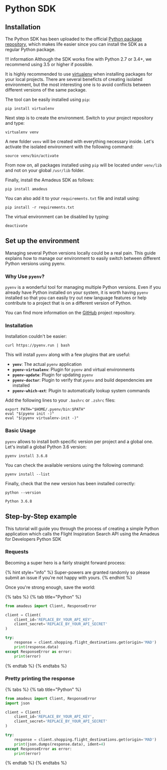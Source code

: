 # Python SDK

## Installation

The Python SDK has been uploaded to the official [Python package
repository](https://pypi.org/project/amadeus/), which makes life easier since
you can install the SDK as a regular Python package.

!!! information
    Although the SDK works fine with Python 2.7 or 3.4+, we recommend using 3.5 or higher if possible.

It is highly recommended to use [virtualenv](https://virtualenv.pypa.io/en/latest/) when installing packages for your local projects. There are several beneficts of creating isolated environment, but the most interesting one is to avoid conflicts between different versions of the same package. 

The tool can be easily installed using `pip`:

```text
pip install virtualenv
```

Next step is to create the environment. Switch to your project repository and type:

```text
virtualenv venv
```

A new folder `venv` will be created with everything necessary inside. Let's activate the isolated environment with the following command:

```text
source venv/bin/activate
```

From now on, all packages installed using `pip` will be located under `venv/lib` and not on your global `/usr/lib` folder.

Finally, install the Amadeus SDK as follows:

```text
pip install amadeus
```

You can also add it to your `requirements.txt` file and install using:

```text
pip install -r requirements.txt
```

The virtual environment can be disabled by typing:

```text
deactivate
```


## Set up the environment

Managing several Python versions locally could be a real pain. This guide
explains how to manage our environment to easily switch between different
Python versions using pyenv.

### Why Use `pyenv`?

`pyenv` is a wonderful tool for managing multiple Python versions. Even if you already have Python installed on your system, it is worth having `pyenv` installed so that you can easily try out new language features or help contribute to a project that is on a different version of Python.

You can find more information on the [GitHub](https://github.com/pyenv/pyenv) project repository.

### Installation

Installation couldn't be easier:

```text
curl https://pyenv.run | bash
```

This will install `pyenv` along with a few plugins that are useful:

* **`yenv`**: The actual `pyenv` application
* **`pyenv-virtualenv`**: Plugin for `pyenv` and virtual environments
* **`pyenv-update`**: Plugin for updating `pyenv`
* **`pyenv-doctor`**: Plugin to verify that `pyenv` and build dependencies are installed
* **`pyenv-which-ext`**: Plugin to automatically lookup system commands

Add the following lines to your `.bashrc` or `.zshrc` files:

```text
export PATH="$HOME/.pyenv/bin:$PATH"
eval "$(pyenv init -)"
eval "$(pyenv virtualenv-init -)"
```

### Basic Usage

`pyenv` allows to install both specific version per project and a global one. Let's install a global Python 3.6 version:

```text
pyenv install 3.6.8
```

You can check the available versions using the following command:

```text
pyenv install --list
```

Finally, check that the new version has been installed correctly:

```text
python --version

Python 3.6.8
```


## Step-by-Step example

This tutorial will guide you through the process of creating a simple Python
application which calls the Flight Inspiration Search API using the Amadeus
for Developers Python SDK

### Requests

Becoming a super hero is a fairly straight forward process:

{% hint style="info" %}
 Super-powers are granted randomly so please submit an issue if you're not happy with yours.
{% endhint %}

Once you're strong enough, save the world:

{% tabs %}
{% tab title="Python" %}
```python
from amadeus import Client, ResponseError

client = Client(
    client_id='REPLACE_BY_YOUR_API_KEY',
    client_secret='REPLACE_BY_YOUR_API_SECRET'
)

try:
    response = client.shopping.flight_destinations.get(origin='MAD')
    print(response.data)
except ResponseError as error:
    print(error)
```
{% endtab %}
{% endtabs %}

### Pretty printing the response


{% tabs %}
{% tab title="Python" %}
```python
from amadeus import Client, ResponseError
import json

client = Client(
    client_id='REPLACE_BY_YOUR_API_KEY',
    client_secret='REPLACE_BY_YOUR_API_SECRET'
)

try:
    response = client.shopping.flight_destinations.get(origin='MAD')
    print(json.dumps(response.data), ident=4)
except ResponseError as error:
    print(error)
```
{% endtab %}
{% endtabs %}
